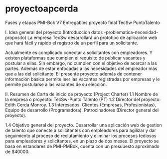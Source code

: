 # proyectoapcerda
Fases y etapas PMI-Bok V7 Entregables proyecto final TecSw PuntoTalento

I. Idea general del proyecto (Introduccion datos -problematica-necesidad-proposito)
La empresa TecSw desarrollará un prototipo de aplicación web que hará fácil y rápido el registro de un perfil para un solicitante.

Actualmente es complicado conectar a solicitantes con empleadores. Y existen plataformas que cumplen el requisito de publicar vacantes y postular a ellas. Sin embargo, no cumplen con el objetivo de acercar a las partes. Además de estar enfocadas a las necesidades del empleador más que a las del solicitante. El presente proyecto además de contener información básica permite leer las vacantes registradas por empresas y le permite postularse a las vacantes de su elección.

II. Resumen de Carta de inicio de proyecto (Project Charter)
1.1 Nombre de la empresa o proyecto: TecSw-Punto Talento (PT)
1.2 Director del proyecto: Edith Cerda Monroy.
1.3 Interesados: Clientes (Empresas, Profesionistas), 
                 Equipo de desarrollo (Programadora), 
                 Patrocinadores (Director general del proyecto).
   
1.4 Objetivo general del proyecto. Desarrollar una aplicación web de gestion de talento que conecte a solicitantes con empleadores para agilizar y dar seguimiento al proceso de reclutamiento y eliminar los procesos tediosos para empleadores y solicitantes, en un plazo de dos meses. El proyecto se basa en estandares de  PMI-PMBok, cuenta con un presuúesto aproximado de $40000.

